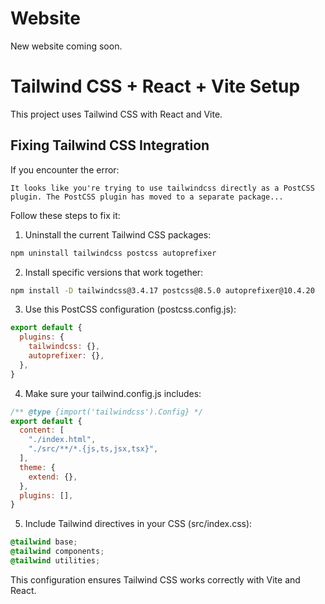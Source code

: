 # Website

New website coming soon.

# Tailwind CSS + React + Vite Setup

This project uses Tailwind CSS with React and Vite.

## Fixing Tailwind CSS Integration

If you encounter the error:
```
It looks like you're trying to use tailwindcss directly as a PostCSS plugin. The PostCSS plugin has moved to a separate package...
```

Follow these steps to fix it:

1. Uninstall the current Tailwind CSS packages:
```bash
npm uninstall tailwindcss postcss autoprefixer
```

2. Install specific versions that work together:
```bash
npm install -D tailwindcss@3.4.17 postcss@8.5.0 autoprefixer@10.4.20
```

3. Use this PostCSS configuration (postcss.config.js):
```javascript
export default {
  plugins: {
    tailwindcss: {},
    autoprefixer: {},
  },
}
```

4. Make sure your tailwind.config.js includes:
```javascript
/** @type {import('tailwindcss').Config} */
export default {
  content: [
    "./index.html",
    "./src/**/*.{js,ts,jsx,tsx}",
  ],
  theme: {
    extend: {},
  },
  plugins: [],
}
```

5. Include Tailwind directives in your CSS (src/index.css):
```css
@tailwind base;
@tailwind components;
@tailwind utilities;
```

This configuration ensures Tailwind CSS works correctly with Vite and React.
